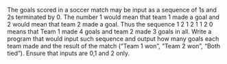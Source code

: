 The goals scored in a soccer match may be input as a sequence of 1s and 2s terminated by 0. The number 1 would mean that team 1 made a goal and 2 would mean that team 2 made a goal. Thus the sequence 1 2 1 2 1 1 2 0 means that Team 1 made 4 goals and team 2 made 3 goals in all. Write a program that would input such sequence and output how many goals each team made and the result of the match (“Team 1 won”, ”Team 2 won”, “Both tied”). Ensure that inputs are 0,1 and 2 only.